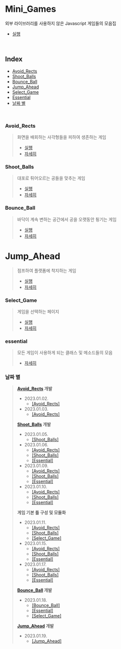 # Mini_Games

외부 라이브러리를 사용하지 않은 Javascript 게임들의 모음집

- [실행](https://sj70.github.io/mini_games)

<br/>

## Index

- [Avoid_Rects](#avoid_rects)
- [Shoot_Balls](#shoot_balls)
- [Bounce_Ball](#bounce_ball)
- [Jump_Ahead](#jump_ahead)
- [Select_Game](#select_game)
- [Essential](#essential)
- [날짜 별](#날짜-별)

<br/>

### Avoid_Rects

> 화면을 배회하는 사각형들을 피하여 생존하는 게임
>
> - [실행](https://sj70.github.io/mini_games/games/avoid_rects/run.html)
> - [자세히](/docs/avoid_rects.md#avoid_rects)

### Shoot_Balls

> 대포로 튀어오르는 공들을 맞추는 게임
>
> - [실행](https://sj70.github.io/mini_games/games/shoot_balls/run.html)
> - [자세히](/docs/shoot_balls.md#shoot_balls)

### Bounce_Ball

> 바닥이 계속 변하는 공간에서 공을 오랫동안 튕기는 게임
>
> - [실행](https://sj70.github.io/mini_games/games/bounce_ball/run.html)
> - [자세히](/docs/bounce_ball.md#bounce_ball)

# Jump_Ahead

> 점프하여 플랫폼에 착지하는 게임
>
> - [실행](https://sj70.github.io/mini_games/games/jump_ahead/run.html)
> - [자세히](/docs/jump_ahead.md#jump_ahead)

### Select_Game

> 게임을 선택하는 페이지
>
> - [실행](https://sj70.github.io/mini_games)
> - [자세히](/docs/select_game.md#select_game)

### essential

> 모든 게임이 사용하게 되는 클래스 및 메소드들의 모음
>
> - [자세히](/docs/essential.md#essential)

### 날짜 별

> **[Avoid_Rects](./docs/avoid_rects.md) 개발**
>
> - 2023.01.02.
>   - [[Avoid_Rects]](./docs/avoid_rects.md#20230102)
> - 2023.01.03.
>   - [[Avoid_Rects]](./docs/avoid_rects.md#20230103)
>
> **[Shoot_Balls](./docs/shoot_balls.md) 개발**
>
> - 2023.01.05.
>   - [[Shoot_Balls]](./docs/shoot_balls.md#20230105)
> - 2023.01.06.
>   - [[Avoid_Rects]](./docs/avoid_rects.md#20230106)
>   - [[Shoot_Balls]](./docs/shoot_balls.md#20230106)
>   - [[Essential]](./docs/essential.md#20230106)
> - 2023.01.09.
>   - [[Avoid_Rects]](./docs/avoid_rects.md#20230109)
>   - [[Shoot_Balls]](./docs/shoot_balls.md#20230109)
>   - [[Essential]](./docs/essential.md#20230106)
> - 2023.01.10.
>   - [[Avoid_Rects]](./docs/avoid_rects.md#20230110)
>   - [[Shoot_Balls]](./docs/shoot_balls.md#20230110)
>   - [[Essential]](./docs/essential.md#20230110)
>
> **게임 기본 틀 구성 및 모듈화**
>
> - 2023.01.11.
>   - [[Avoid_Rects]](./docs/avoid_rects.md#20230111)
>   - [[Shoot_Balls]](./docs/shoot_balls.md#20230111)
>   - [[Select_Game]](./docs/select_game.md#20230111)
> - 2023.01.15.
>   - [[Avoid_Rects]](./docs/avoid_rects.md#20230115)
>   - [[Shoot_Balls]](./docs/shoot_balls.md#20230115)
>   - [[Essential]](./docs/essential.md#20230115)
> - 2023.01.17.
>   - [[Avoid_Rects]](./docs/avoid_rects.md#20230117)
>   - [[Shoot_Balls]](./docs/shoot_balls.md#20230117)
>   - [[Essential]](./docs/essential.md#20230117)
>
> **[Bounce_Ball](./docs/bounce_ball.md) 개발**
>
> - 2023.01.18.
>   - [[Bounce_Ball]](./docs/bounce_ball.md#20230118)
>   - [[Essential]](./docs/essential.md#20230118)
>   - [[Select_Game]](./docs/select_game.md#20230118)
>
> **[Jump_Ahead](./docs/jump_ahead.md) 개발**
>
> - 2023.01.19.
>   - [[Jump_Ahead]](./docs/jump_ahead.md#20230119)
